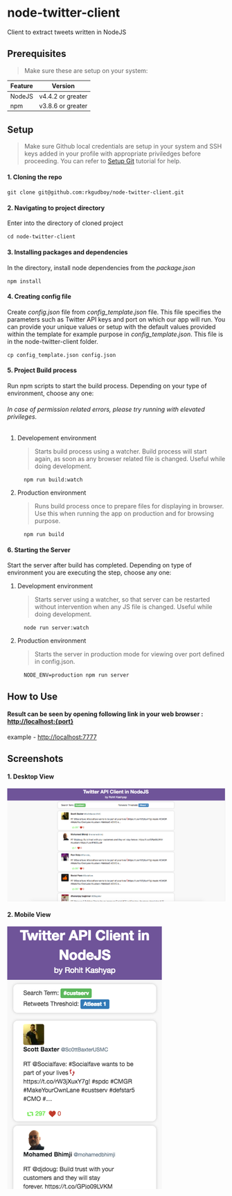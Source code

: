 # node-twitter-client
Client to extract tweets written in NodeJS

## Prerequisites
> Make sure these are setup on your system:

| Feature       | Version           |
| ------------- |:-----------------:|
| NodeJS        | v4.4.2 or greater |
| npm           | v3.8.6 or greater |


## Setup
> Make sure Github local credentials are setup in your system and SSH keys added in your profile with appropriate priviledges before proceeding. You can refer to [Setup Git](https://help.github.com/articles/set-up-git/) tutorial for help.

#### 1. Cloning the repo
```
git clone git@github.com:rkgudboy/node-twitter-client.git
```

#### 2. Navigating to project directory
Enter into the directory of cloned project
```
cd node-twitter-client
```

#### 3. Installing packages and dependencies
In the directory, install node dependencies from the *package.json*
```
npm install
```

#### 4. Creating config file
Create *config.json* file from *config_template.json* file. This file specifies the parameters such as Twitter API keys and port on which our app will run. You can provide your unique values or setup with the default values provided within the template for example purpose in *config_template.json*. This file is in the node-twitter-client folder.
```
cp config_template.json config.json
```

#### 5. Project Build process
Run npm scripts to start the build process. Depending on your type of environment, choose any one:
###### In case of permission related errors, please try running with elevated privileges.
  1. Developement environment
      > Starts build process using a watcher. Build process will start again, as soon as any browser related file is changed. Useful while doing development.

      ```
        npm run build:watch
      ```
  2. Production environment
      > Runs build process once to prepare files for displaying in browser. Use this when running the app on production and for browsing purpose.

      ```
        npm run build
      ```

#### 6. Starting the Server
Start the server after build has completed. Depending on type of environment you are executing the step, choose any one:
  1. Development environment
      > Starts server using a watcher, so that server can be restarted without intervention when any JS file is changed. Useful while doing development.
        ```
          node run server:watch
        ```
  2. Production environment
      > Starts the server in production mode for viewing over port defined in config.json.

        ```
          NODE_ENV=production npm run server
        ```
 ## How to Use
 #### Result can be seen by opening following link in your web browser : [http://localhost:{port}](http://localhost:<port>)
example - [http://localhost:7777](http://localhost:7777)
 
## Screenshots

#### 1. Desktop View
![alt text](https://github.com/rkgudboy/node-twitter-client/blob/master/public/images/desktop-screenshot.png?raw=true "Desktop View")
#### 2. Mobile View
![alt text](https://github.com/rkgudboy/node-twitter-client/blob/master/public/images/mobile-screenshot.png?raw=true "Desktop View")



